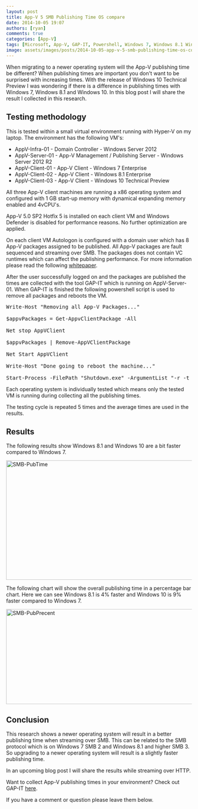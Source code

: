 ```yaml
---
layout: post
title: App-V 5 SMB Publishing Time OS compare
date: 2014-10-05 19:07
authors: [ryan]
comments: true
categories: [App-V]
tags: [Microsoft, App-V, GAP-IT, Powershell, Windows 7, Windows 8.1 Windows 10]
image: assets/images/posts/2014-10-05-app-v-5-smb-publishing-time-os-compare/app-v-5-smb-publishing-time-os-compare-feature-image.png
---
```

When migrating to a newer operating system will the App-V publishing time be different? When publishing times are important you don't want to be surprised with increasing times. With the release of Windows 10 Technical Preview I was wondering if there is a difference in publishing times with Windows 7, Windows 8.1 and Windows 10. In this blog post I will share the result I collected in this research.
<h2>Testing methodology</h2>
This is tested within a small virtual environment running with Hyper-V on my laptop. The environment has the following VM's:
<ul>
 	<li>AppV-Infra-01 - Domain Controller - Windows Server 2012</li>
 	<li>AppV-Server-01 - App-V Management / Publishing Server - Windows Server 2012 R2</li>
 	<li>AppV-Client-01 - App-V Client - Windows 7 Enterprise</li>
 	<li>AppV-Client-02 - App-V Client - Windows 8.1 Enterprise</li>
 	<li>AppV-Client-03 - App-V Client - Windows 10 Technical Preview</li>
</ul>
All three App-V client machines are running a x86 operating system and configured with 1 GB start-up memory with dynamical expanding memory enabled and 4vCPU's.

App-V 5.0 SP2 Hotfix 5 is installed on each client VM and Windows Defender is disabled for performance reasons. No further optimization are applied.

On each client VM Autologon is configured with a domain user which has 8 App-V packages assigned to be published. All App-V packages are fault sequenced and streaming over SMB. The packages does not contain VC runtimes which can affect the publishing performance. For more information please read the following <a href="http://www.tmurgent.com/AppV/images/WhitePapers/Research_VCRuntimes.pdf" target="_blank">whitepaper</a>.

After the user successfully logged on and the packages are published the times are collected with the tool GAP-IT which is running on AppV-Server-01. When GAP-IT is finished the following powershell script is used to remove all packages and reboots the VM.
<pre class="lang:ps decode:true">Write-Host "Removing all App-V Packages..."

$appvPackages = Get-AppvClientPackage -All

Net stop AppVClient

$appvPackages | Remove-AppVClientPackage

Net Start AppVClient

Write-Host "Done going to reboot the machine..."

Start-Process -FilePath "Shutdown.exe" -ArgumentList "-r -t 00"</pre>
Each operating system is individually tested which means only the tested VM is running during collecting all the publishing times.

The testing cycle is repeated 5 times and the average times are used in the results.
<h2>Results</h2>
The following results show Windows 8.1 and Windows 10 are a bit faster compared to Windows 7.

<a href="{{site.baseurl}}/assets/images/posts/2014-10-05-app-v-5-smb-publishing-time-os-compare/SMB-PubTime.png"><img class="alignnone size-large wp-image-2979" src="{{site.baseurl}}/assets/images/posts/2014-10-05-app-v-5-smb-publishing-time-os-compare/SMB-PubTime.png" alt="SMB-PubTime" width="584" height="323" /></a>

The following chart will show the overall publishing time in a percentage bar chart. Here we can see Windows 8.1 is 4% faster and Windows 10 is 9% faster compared to Windows 7.

<a href="{{site.baseurl}}/assets/images/posts/2014-10-05-app-v-5-smb-publishing-time-os-compare/SMB-PubPrecent.png"><img class="alignnone size-large wp-image-2978" src="{{site.baseurl}}/assets/images/posts/2014-10-05-app-v-5-smb-publishing-time-os-compare/SMB-PubPrecent.png" alt="SMB-PubPrecent" width="584" height="257" /></a>
<h2>Conclusion</h2>
This research shows a newer operating system will result in a better publishing time when streaming over SMB. This can be related to the SMB protocol which is on Windows 7 SMB 2 and Windows 8.1 and higher SMB 3. So upgrading to a newer operating system will result is a slightly faster publishing time.

In an upcoming blog post I will share the results while streaming over HTTP.

Want to collect App-V publishing times in your environment? Check out GAP-IT <a href="http://www.logitblog.com/tooling/gap-it/" target="_blank">here</a>.

If you have a comment or question please leave them below.
